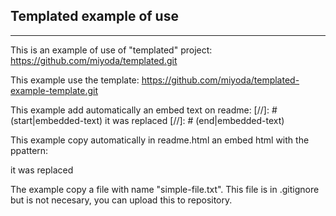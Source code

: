 ## Templated example of use
-----

This is an example of use of "templated" project:
https://github.com/miyoda/templated.git

This example use the template:
https://github.com/miyoda/templated-example-template.git

This example add automatically an embed text on readme:
[//]: # (start|embedded-text)
it was replaced 
[//]: # (end|embedded-text)

This example copy automatically in readme.html an embed html with the ppattern:
<!-- start|embedded-text --> it was replaced <!-- end|embedded-text -->

The example copy a file with name "simple-file.txt".
This file is in .gitignore but is not necesary, you can upload this to repository.